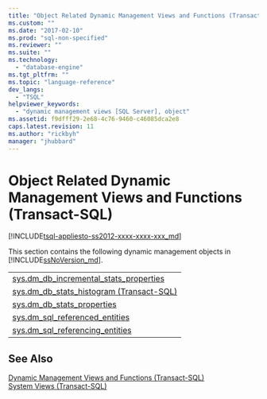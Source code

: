 ```yaml
---
title: "Object Related Dynamic Management Views and Functions (Transact-SQL) | Microsoft Docs"
ms.custom: ""
ms.date: "2017-02-10"
ms.prod: "sql-non-specified"
ms.reviewer: ""
ms.suite: ""
ms.technology: 
  - "database-engine"
ms.tgt_pltfrm: ""
ms.topic: "language-reference"
dev_langs: 
  - "TSQL"
helpviewer_keywords: 
  - "dynamic management views [SQL Server], object"
ms.assetid: f9dfff29-2e68-4c76-9460-c46085dca2e8
caps.latest.revision: 11
ms.author: "rickbyh"
manager: "jhubbard"
---
```

# Object Related Dynamic Management Views and Functions (Transact-SQL)
[!INCLUDE[tsql-appliesto-ss2012-xxxx-xxxx-xxx_md](../../../a9retired/includes/tsql-appliesto-ss2012-xxxx-xxxx-xxx-md.md)]

  This section contains the following dynamic management objects in [!INCLUDE[ssNoVersion_md](../../../a9notintoc/includes/ssnoversion-md.md)].  
  
||  
|-|  
| [sys.dm_db_incremental_stats_properties](../../../relational-databases/reference/system-dynamic-management-views/sys.dm-db-incremental-stats-properties-transact-sql.md)|
|[sys.dm_db_stats_histogram (Transact-SQL)](../../../relational-databases/reference/system-dynamic-management-views/sys.dm-db-stats-histogram-transact-sql.md)| 
|[sys.dm_db_stats_properties](../../../relational-databases/reference/system-dynamic-management-views/sys.dm-db-stats-properties-transact-sql.md)| 
|[sys.dm_sql_referenced_entities](../../../relational-databases/reference/system-dynamic-management-views/sys.dm-sql-referenced-entities-transact-sql.md)|  
|[sys.dm_sql_referencing_entities](../../../relational-databases/reference/system-dynamic-management-views/sys.dm-sql-referencing-entities-transact-sql.md)|  
 
  
  
## See Also  
 [Dynamic Management Views and Functions &#40;Transact-SQL&#41;](../Topic/Dynamic%20Management%20Views%20and%20Functions%20\(Transact-SQL\).md)   
 [System Views &#40;Transact-SQL&#41;](../../../a9retired/system-views-transact-sql.md)  
  
  